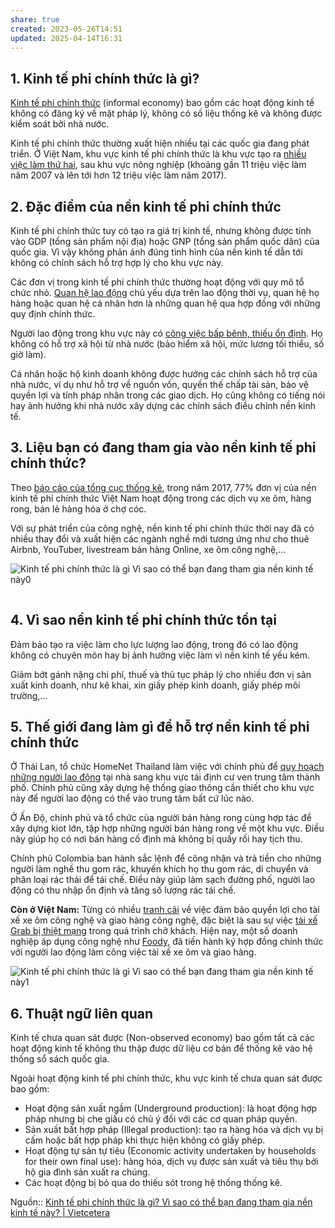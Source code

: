 ```yaml
---
share: true
created: 2023-05-26T14:51
updated: 2025-04-14T16:31
---
```

## 1. Kinh tế phi chính thức là gì?

[Kinh tế phi chính thức](http://tapchitaichinh.vn/nghien-cuu-trao-doi/kinh-te-phi-chinh-thuc-can-phan-loai-de-tiep-can-300770.html) (informal economy) bao gồm các hoạt động kinh tế không có đăng ký về mặt pháp lý, không có số liệu thống kê và không được kiểm soát bởi nhà nước. 

Kinh tế phi chính thức thường xuất hiện nhiều tại các quốc gia đang phát triển. Ở Việt Nam, khu vực kinh tế phi chính thức là khu vực tạo ra [nhiều việc làm thứ hai](http://tapchitaichinh.vn/tai-chinh-kinh-doanh/ho-kinh-doanh-va-khu-vuc-kinh-te-phi-chinh-thuc-doi-voi-tang-truong-bao-trum-o-viet-nam-302041.html), sau khu vực nông nghiệp (khoảng gần 11 triệu việc làm năm 2007 và lên tới hơn 12 triệu việc làm năm 2017).

## 2. Đặc điểm của nền kinh tế phi chính thức

Kinh tế phi chính thức tuy có tạo ra giá trị kinh tế, nhưng không được tính vào GDP (tổng sản phẩm nội địa) hoặc GNP (tổng sản phẩm quốc dân) của quốc gia. Vì vậy không phản ánh đúng tình hình của nền kinh tế dẫn tới không có chính sách hỗ trợ hợp lý cho khu vực này.

Các đơn vị trong kinh tế phi chính thức thường hoạt động với quy mô tổ chức nhỏ. [Quan hệ lao động](https://www.ilo.org/wcmsp5/groups/public/---asia/---ro-bangkok/---ilo-hanoi/documents/publication/wcms_638334.pdf) chủ yếu dựa trên lao động thời vụ, quan hệ họ hàng hoặc quan hệ cá nhân hơn là những quan hệ qua hợp đồng với những quy định chính thức. 

Người lao động trong khu vực này có [công việc bấp bênh, thiếu ổn định](https://www.ilo.org/wcmsp5/groups/public/---asia/---ro-bangkok/---ilo-hanoi/documents/publication/wcms_638334.pdf). Họ không có hỗ trợ xã hội từ nhà nước (bảo hiểm xã hội, mức lương tối thiểu, số giờ làm).

Cá nhân hoặc hộ kinh doanh không được hưởng các chính sách hỗ trợ của nhà nước, ví dụ như hỗ trợ về nguồn vốn, quyền thế chấp tài sản, bảo vệ quyền lợi và tính pháp nhân trong các giao dịch. Họ cũng không có tiếng nói hay ảnh hưởng khi nhà nước xây dựng các chính sách điều chỉnh nền kinh tế.

## 3. Liệu bạn có đang tham gia vào nền kinh tế phi chính thức?

Theo [báo cáo của tổng cục thống kê](http://tapchitaichinh.vn/tai-chinh-kinh-doanh/kinh-te-phi-chinh-thuc-o-viet-nam-thuc-trang-va-giai-phap-305487.html), trong năm 2017, 77% đơn vị của nền kinh tế phi chính thức Việt Nam hoạt động trong các dịch vụ xe ôm, hàng rong, bán lẻ hàng hóa ở chợ cóc.

Với sự phát triển của công nghệ, nền kinh tế phi chính thức thời nay đã có nhiều thay đổi và xuất hiện các ngành nghề mới tương ứng như cho thuê Airbnb, YouTuber, livestream bán hàng Online, xe ôm công nghệ,...

![Kinh tế phi chính thức là gì Vì sao có thể bạn đang tham gia nền kinh tế này0](https://cms.vietcetera.com/uploads/images/12-jun-2020/kinh-te-phi-chinh-thuc-3.jpg)

[![Vietcetera x Monthly Feature Duyên Số](data:image/gif;base64,R0lGODlhAQABAAAAACH5BAEKAAEALAAAAAABAAEAAAICTAEAOw==)](https://vietcetera.com/vn/bo-suu-tap/duyen-so "Vietcetera x Monthly Feature Duyên Số")

## 4. Vì sao nền kinh tế phi chính thức tồn tại

Đảm bảo tạo ra việc làm cho lực lượng lao động, trong đó có lao động không có chuyên môn hay bị ảnh hưởng việc làm vì nền kinh tế yếu kém.

Giảm bớt gánh nặng chi phí, thuế và thủ tục pháp lý cho nhiều đơn vị sản xuất kinh doanh, như kê khai, xin giấy phép kinh doanh, giấy phép môi trường,... 

## **5. Thế giới đang làm gì để hỗ trợ nền kinh tế phi chính thức**

Ở Thái Lan, tổ chức HomeNet Thailand làm việc với chính phủ để [quy hoạch những người lao động](https://www.eco-business.com/opinion/informal-workers-make-cities-work-for-all-3-stories-from-thailand-india-and-colombia/) tại nhà sang khu vực tái định cư ven trung tâm thành phố. Chính phủ cũng xây dựng hệ thống giao thông cần thiết cho khu vực này để người lao động có thể vào trung tâm bất cứ lúc nào.

Ở Ấn Độ, chính phủ và tổ chức của người bán hàng rong cùng hợp tác để xây dựng kiot lớn, tập hợp những người bán hàng rong về một khu vực. Điều này giúp họ có nơi bán hàng cố định mà không bị quấy rối hay tịch thu.

Chính phủ Colombia ban hành sắc lệnh để công nhận và trả tiền cho những người làm nghề thu gom rác, khuyến khích họ thu gom rác, di chuyển và phân loại rác thải để tái chế. Điều này giúp làm sạch đường phố, người lao động có thu nhập ổn định và tăng số lượng rác tái chế.

**Còn ở Việt Nam:** Từng có nhiều [tranh cãi](http://www.baobaohiemxahoi.vn/vi/tin-chi-tiet-tai-xe-xe-om-cong-nghe-can-duoc-bao-ve-bang-luat-9af2a6e3.aspx) về việc đảm bảo quyền lợi cho tài xế xe ôm công nghệ và giao hàng công nghệ, đặc biệt là sau sự việc [tài xế Grab bị thiệt mạng](http://cstc.cand.com.vn/Phong-su-Tieu-diem/Cac-hang-xe-can-dam-bao-quyen-loi-cho-tai-xe-564860/) trong quá trình chở khách. Hiện nay, một số doanh nghiệp áp dụng công nghệ như [Foody](http://www.baobaohiemxahoi.vn/vi/tin-chi-tiet-tai-xe-xe-om-cong-nghe-can-duoc-bao-ve-bang-luat-9af2a6e3.aspx), đã tiến hành ký hợp đồng chính thức với người lao động làm công việc tài xế xe ôm và giao hàng. 

![Kinh tế phi chính thức là gì Vì sao có thể bạn đang tham gia nền kinh tế này1](https://cms.vietcetera.com/uploads/images/12-jun-2020/kinh-te-phi-chinh-thuc-2.jpg)

## 6. Thuật ngữ liên quan

Kinh tế chưa quan sát được (Non-observed economy) bao gồm tất cả các hoạt động kinh tế không thu thập được dữ liệu cơ bản để thống kê vào hệ thống sổ sách quốc gia.

Ngoài hoạt động kinh tế phi chính thức, khu vực kinh tế chưa quan sát được bao gồm:

- Hoạt động sản xuất ngầm (Underground production): là hoạt động hợp pháp nhưng bị che giấu có chủ ý đối với các cơ quan pháp quyền.
- Sản xuất bất hợp pháp (Illegal production): tạo ra hàng hóa và dịch vụ bị cấm hoặc bất hợp pháp khi thực hiện không có giấy phép.
- Hoạt động tự sản tự tiêu (Economic activity undertaken by households for their own final use): hàng hóa, dịch vụ được sản xuất và tiêu thụ bởi hộ gia đình sản xuất ra chúng.
- Các hoạt động bị bỏ qua do thiếu sót trong hệ thống thống kê.

Nguồn:: [Kinh tế phi chính thức là gì? Vì sao có thể bạn đang tham gia nền kinh tế này? | Vietcetera](https://vietcetera.com/vn/kinh-te-phi-chinh-thuc-la-gi-vi-sao-ban-co-the-dang-tham-gia-nen-kinh-te-nay)
